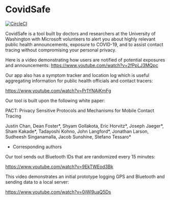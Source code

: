 # CovidSafe

[![CircleCI](https://circleci.com/gh/covidsafe/App-Android.svg?style=svg)](https://circleci.com/gh/covidsafe/App-Android)

CovidSafe is a tool built by doctors and researchers at the University of Washington with Microsoft volunteers to alert you about highly relevant public health announcements, exposure to COVID-19, and to assist contact tracing without compromising your personal privacy.

Here is a video demonstrating how users are notified of potential exposures and announcements:
https://www.youtube.com/watch?v=2fPpLJ3MQpc

Our app also has a symptom tracker and location log which is useful aggregating information for public health officials and contact tracers:

https://www.youtube.com/watch?v=Pr1YNAiKmFg


Our tool is built upon the following white paper:

PACT: Privacy Sensitive Protocols and Mechanisms for Mobile Contact Tracing

Justin Chan, Dean Foster*, Shyam Gollakota, Eric Horvitz*, Joseph Jaeger*, Sham Kakade*, Tadayoshi Kohno, John Langford*, Jonathan Larson, Sudheesh Singanamalla, Jacob Sunshine, Stefano Tessaro*
* Corresponding authors

Our tool sends out Bluetooth IDs that are randomized every 15 minutes:

https://www.youtube.com/watch?v=9EkTWEod3Bk

This video demonstrates an initial prototype logging GPS and Bluetooth and sending data to a local server:

https://www.youtube.com/watch?v=0iWl9uaQ5Ds

